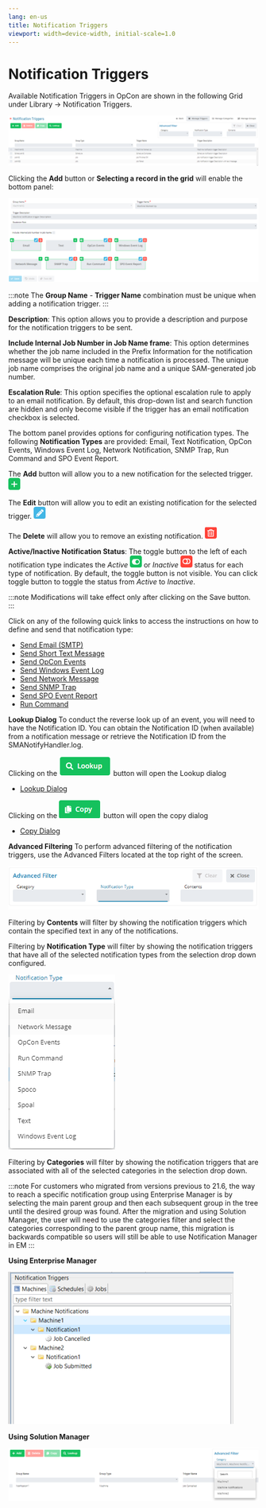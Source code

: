 ```yaml
---
lang: en-us
title: Notification Triggers
viewport: width=device-width, initial-scale=1.0
---
```


# Notification Triggers

Available Notification Triggers in OpCon are shown in the following Grid under Library -> Notification Triggers.

![Notification Triggers Grid](../../../../../Resources/Images/SM/Library/NotificationTriggers/NotificationTriggers-Grid.png "Notification Triggers Grid")

Clicking the **Add** button or **Selecting a record in the grid** will enable the bottom panel:

![Notification Trigger Add and Edit](../../../../../Resources/Images/SM/Library/NotificationTriggers/NotificationTriggers-AddEdit.png "Editable panel for Notification Triggers")

:::note
The **Group Name** - **Trigger Name** combination must be unique when adding a notification trigger.
:::

**Description**: This option allows you to provide a description and
purpose for the notification triggers to be sent.

**Include Internal Job Number in Job Name frame**: This option
    determines whether the job name included in the Prefix Information
    for the notification message will be unique each time a notification
    is processed. The unique job name comprises the original job name
    and a unique SAM-generated job number.

**Escalation Rule**: This option specifies the optional escalation rule to apply to an email notification. By default, this drop-down list and search function are hidden and only become visible if the trigger has an email notification checkbox is selected.

The bottom panel provides options for configuring notification types. The following **Notification Types** are provided: Email, Text Notification, OpCon Events, Windows Event Log, Network Notification, SNMP Trap, Run Command and SPO Event Report.

The **Add** button will allow you to a new notification for the selected trigger.
![Add Notification](../../../../../Resources/Images/SM/Library/NotificationTriggers/add.png "Add Notification")

The **Edit** button will allow you to edit an existing notification for the selected trigger.
![Edit Notification](../../../../../Resources/Images/SM/Library/NotificationTriggers/edit.png "Edit Notification")

The **Delete** will allow you to remove an existing notification.
![Delete Notification](../../../../../Resources/Images/SM/Library/NotificationTriggers/delete.png "Delete Notification")

**Active/Inactive Notification Status**: The toggle button to the left of each notification type indicates the *Active* ![Active Notification](../../../../../Resources/Images/SM/Library/NotificationTriggers/active.png "Active Notification") or
    *Inactive* ![Inactive Notification](../../../../../Resources/Images/SM/Library/NotificationTriggers/inactive.png "Inactive Notification") status for each type of notification. By default,
    the toggle button is not visible. You can click toggle button to toggle
    the status from *Active* to *Inactive*.

:::note
    Modifications will take effect only after clicking on the Save button.
:::


Click on any of the following quick links to access the instructions on
how to define and send that notification type:

- [Send Email (SMTP)](./NotificationTypes/Email)
- [Send Short Text Message](./NotificationTypes/Text-Message)
- [Send OpCon Events](./NotificationTypes/OpCon-Events)
- [Send Windows Event Log](./NotificationTypes/Windows-Event-Log)
- [Send Network Message](./NotificationTypes/Network-Message)
- [Send SNMP Trap](./NotificationTypes/SNMP-Trap)
- [Send SPO Event Report](./NotificationTypes/SPO-Event-Report)
- [Run Command](./NotificationTypes/Run-Command)


**Lookup Dialog** To conduct the reverse look up of an event, you will need to have the Notification ID. You can obtain the Notification ID (when available) from a notification message or retrieve the Notification ID from the SMANotifyHandler.log.

Clicking on the ![Lookup Notification Source](../../../../../Resources/Images/SM/Library/NotificationTriggers/lookup.png "Lookup Notification Source") button will open the Lookup dialog 

- [Lookup Dialog](./NotificationTypes/Looking-up-Notification-Sources)


Clicking on the ![Lookup Notification Source](../../../../../Resources/Images/SM/Library/NotificationTriggers/copy.png "Lookup Notification Source") button will open the copy dialog
- [Copy Dialog](./NotificationTypes/Copy-Notification-Trigger)


**Advanced Filtering** To perform advanced filtering of the notification triggers, use the Advanced Filters located at the top right of the screen.

![Lookup Notification Source](../../../../../Resources/Images/SM/Library/NotificationTriggers/advanced-filtering.png "Lookup Notification Source")

Filtering by **Contents** will filter by showing the notification triggers which contain the specified text in any of the notifications.

Filtering by **Notification Type** will filter by showing the notification triggers that have all of the selected notification types from the selection drop down configured.

![Lookup Notification Source](../../../../../Resources/Images/SM/Library/NotificationTriggers/filter-by-notification-type.png "Lookup Notification Source")


Filtering by **Categories** will filter by showing the notification triggers that are associated with all of the selected categories in the selection drop down.

:::note
For customers who migrated from versions previous to 21.6, the way to reach a specific notification group using Enterprise Manager is by selecting the main parent group and then each subsequent group in the tree until the desired group was found. After the migration and using Solution Manager, the user will need to use the categories filter and select the categories corresponding to the parent group name, this migration is backwards compatible so users will still be able to use Notification Manager in EM
:::

**Using Enterprise Manager**

![Lookup Notification Source](../../../../../Resources/Images/SM/Library/NotificationTriggers/notification-manager-em.png "Lookup Notification Source")


**Using Solution Manager**

![Lookup Notification Source](../../../../../Resources/Images/SM/Library/NotificationTriggers/filter-by-categories.png "Lookup Notification Source")